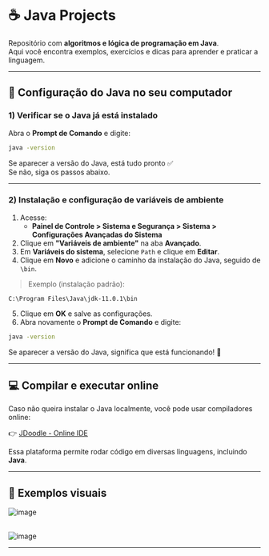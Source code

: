 # ☕ Java Projects

Repositório com **algoritmos e lógica de programação em Java**.  
Aqui você encontra exemplos, exercícios e dicas para aprender e praticar a linguagem.

---

## 🔧 Configuração do Java no seu computador

### 1) Verificar se o Java já está instalado
Abra o **Prompt de Comando** e digite:

```bash
java -version
```

Se aparecer a versão do Java, está tudo pronto ✅  
Se não, siga os passos abaixo.

---

### 2) Instalação e configuração de variáveis de ambiente

1. Acesse:
   - **Painel de Controle > Sistema e Segurança > Sistema > Configurações Avançadas do Sistema**
2. Clique em **"Variáveis de ambiente"** na aba **Avançado**.
3. Em **Variáveis do sistema**, selecione `Path` e clique em **Editar**.
4. Clique em **Novo** e adicione o caminho da instalação do Java, seguido de `\bin`.

> Exemplo (instalação padrão):  
```
C:\Program Files\Java\jdk-11.0.1\bin
```

5. Clique em **OK** e salve as configurações.
6. Abra novamente o **Prompt de Comando** e digite:
```bash
java -version
```
Se aparecer a versão do Java, significa que está funcionando! 🎉

---

## 💻 Compilar e executar online
Caso não queira instalar o Java localmente, você pode usar compiladores online:  

👉 [JDoodle - Online IDE](https://www.jdoodle.com/code-online-compiler-ide)  

Essa plataforma permite rodar código em diversas linguagens, incluindo **Java**.

---

## 📸 Exemplos visuais

![image](https://github.com/GuilhermeNobrega/Java-Projects/assets/100214869/5600ccdb-e61d-4571-84ce-e47a61e1718b)  
<br>

![image](https://github.com/GuilhermeNobrega/Java-Projects/assets/100214869/e0da2fef-d3a2-4af8-9acc-3c13085a69a6)

---
